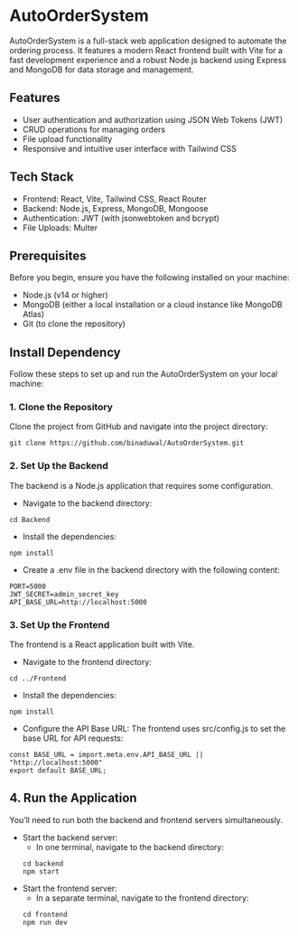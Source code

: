 
# AutoOrderSystem

AutoOrderSystem is a full-stack web application designed to automate the ordering process. It features a modern React frontend built with Vite for a fast development experience and a robust Node.js backend using Express and MongoDB for data storage and management.

## Features
* User authentication and authorization using JSON Web Tokens (JWT)
* CRUD operations for managing orders
* File upload functionality
* Responsive and intuitive user interface with Tailwind CSS

## Tech Stack
* Frontend: React, Vite, Tailwind CSS, React Router
* Backend: Node.js, Express, MongoDB, Mongoose
* Authentication: JWT (with jsonwebtoken and bcrypt)
* File Uploads: Multer

## Prerequisites
Before you begin, ensure you have the following installed on your machine:

* Node.js (v14 or higher)
* MongoDB (either a local installation or a cloud instance like MongoDB Atlas)
* Git (to clone the repository)

##  Install Dependency
Follow these steps to set up and run the AutoOrderSystem on your local machine:

### 1. Clone the Repository
Clone the project from GitHub and navigate into the project directory:
```
git clone https://github.com/binaduwal/AutoOrderSystem.git

```
### 2. Set Up the Backend
The backend is a Node.js application that requires some configuration.
* Navigate to the backend directory:
```
cd Backend
```

* Install the dependencies:
```
npm install
```

* Create a .env file in the backend directory with the following content:
```
PORT=5000
JWT_SECRET=admin_secret_key
API_BASE_URL=http://localhost:5000
```


### 3. Set Up the Frontend
The frontend is a React application built with Vite.

* Navigate to the frontend directory:
```
cd ../Frontend
```

* Install the dependencies:
```
npm install
```

* Configure the API Base URL: The frontend uses src/config.js to set the base URL for API requests:
```
const BASE_URL = import.meta.env.API_BASE_URL || "http://localhost:5000"
export default BASE_URL;
```


## 4. Run the Application
You’ll need to run both the backend and frontend servers simultaneously.
* Start the backend server:
    * In one terminal, navigate to the backend directory:
    ```
    cd backend
    npm start
    ```
* Start the frontend server:
    * In a separate terminal, navigate to the frontend directory:
    ```
    cd frontend
    npm run dev
    ```

